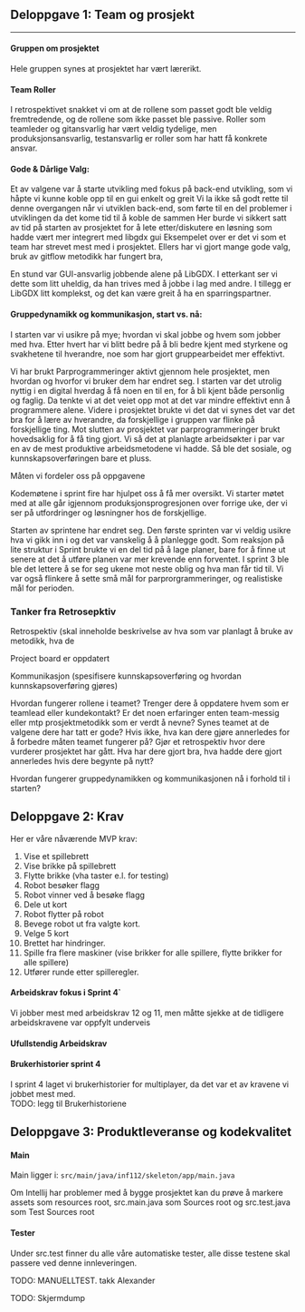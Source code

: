 ## Deloppgave 1: Team og prosjekt

----

#### Gruppen om prosjektet
Hele gruppen synes at prosjektet har vært lærerikt.

#### Team Roller
I retrospektivet snakket vi om at de rollene som passet godt
ble veldig fremtredende, og de rollene som ikke passet ble passive. Roller som teamleder og gitansvarlig har vært
veldig tydelige, men produksjonsansvarlig, testansvarlig er roller som har hatt få konkrete ansvar.


#### Gode & Dårlige Valg:
Et av valgene var å starte utvikling med fokus på back-end utvikling, som vi håpte vi kunne koble opp til en gui enkelt og greit
Vi la ikke så godt rette til denne overgangen når vi utviklen back-end, som førte til en del problemer i utviklingen da det kome tid til å koble de sammen
Her burde vi sikkert satt av tid på starten av prosjektet for å lete etter/diskutere en løsning som hadde vært mer integrert med libgdx gui
Eksempelet over er det vi som et team har strevet mest med i prosjektet. 
Ellers har vi gjort mange gode valg, bruk av gitflow metodikk har fungert bra, 

En stund var GUI-ansvarlig jobbende alene på LibGDX. I etterkant
ser vi dette som litt uheldig, da han trives med å jobbe i lag med andre. I tillegg er LibGDX litt komplekst, og det kan
være greit å ha en sparringspartner.


#### Gruppedynamikk og kommunikasjon, start vs. nå:
I starten var vi usikre på mye; hvordan vi skal jobbe og hvem som jobber med hva. 
Etter hvert har vi blitt bedre på å bli bedre kjent med styrkene og svakhetene til hverandre, noe som har gjort gruppearbeidet mer effektivt.

Vi har brukt Parprogrammeringer aktivt gjennom hele prosjektet, men hvordan og hvorfor vi bruker dem har endret seg.
I starten var det utrolig nyttig i en digital hverdag å få noen en til en, for å bli kjent både personlig og faglig. Da tenkte
vi at det veiet opp mot at det var mindre effektivt enn å programmere alene.
Videre i prosjektet brukte vi det dat vi synes det var det bra for å lære av hverandre, da forskjellige i gruppen var
flinke på forskjellige ting. Mot slutten av prosjektet var parprogrammeringer brukt hovedsaklig for å få ting gjort. 
Vi så det at planlagte arbeidsøkter i par
var en av de mest produktive arbeidsmetodene vi hadde. Så ble det sosiale, og kunnskapsoverføringen bare et pluss.

Måten vi fordeler oss på oppgavene

Kodemøtene i sprint fire har hjulpet oss å få mer oversikt.
Vi starter møtet med at alle går igjennom produksjonsprogresjonen over forrige uke, der vi ser på 
utfordringer og løsningner hos de forskjellige.


Starten av sprintene har endret seg. Den første sprinten var vi veldig usikre hva vi gikk inn i og det var vanskelig å 
å planlegge godt. Som reaksjon på lite struktur i Sprint brukte vi en del tid på å lage planer,
bare for å finne ut senere at det å utføre planen var mer krevende enn forventet.  I sprint 3 ble ble det lettere å se for seg
ukene mot neste oblig og hva man får tid til. Vi var også flinkere å sette små mål for parprorgrammeringer, og realistiske
mål for perioden.


### Tanker fra Retrosepktiv

Retrospektiv (skal inneholde beskrivelse av hva som var planlagt å bruke av metodikk, hva de

Project board er oppdatert

Kommunikasjon (spesifisere kunnskapsoverføring og hvordan kunnskapsoverføring gjøres)

Hvordan fungerer rollene i teamet?
Trenger dere å oppdatere hvem som er teamlead eller
kundekontakt?
Er det noen erfaringer enten team-messig eller mtp prosjektmetodikk som er verdt å nevne?
Synes
teamet at de valgene dere har tatt er gode?
Hvis ikke, hva kan dere gjøre annerledes for å forbedre
måten teamet fungerer på?
Gjør et retrospektiv hvor dere vurderer prosjektet har gått.
Hva har dere gjort bra, hva hadde dere gjort
annerledes hvis dere begynte på nytt?

Hvordan fungerer gruppedynamikken og kommunikasjonen nå i forhold til i starten?

## Deloppgave 2: Krav

Her er våre nåværende MVP krav:
1. Vise et spillebrett
2. Vise brikke på spillebrett
3. Flytte brikke (vha taster e.l. for testing)
4. Robot besøker flagg
5. Robot vinner ved å besøke flagg
6. Dele ut kort
7. Robot flytter på robot
8. Bevege robot ut fra valgte kort.  
9. Velge 5 kort
10. Brettet har hindringer.
11. Spille fra flere maskiner (vise brikker for alle spillere, flytte brikker for alle spillere)
12. Utfører runde etter spilleregler.


#### Arbeidskrav fokus i Sprint 4`
Vi jobber mest med arbeidskrav 12 og 11, men måtte sjekke at de tidligere arbeidskravene var oppfylt underveis

#### Ufullstendig Arbeidskrav

#### Brukerhistorier sprint 4
I sprint 4 laget vi brukerhistorier for multiplayer, da det var et av kravene
vi jobbet mest med.\
TODO: legg til Brukerhistoriene

## Deloppgave 3: Produktleveranse og kodekvalitet

#### Main
Main ligger i:
`src/main/java/inf112/skeleton/app/main.java`

Om Intellij har problemer med å bygge prosjektet kan du prøve å markere assets som resources root,
src.main.java som Sources root og src.test.java som Test Sources root

#### Tester
Under src.test finner du alle våre automatiske tester, alle disse testene skal passere ved denne innleveringen.

TODO: MANUELLTEST. takk Alexander

TODO: Skjermdump
